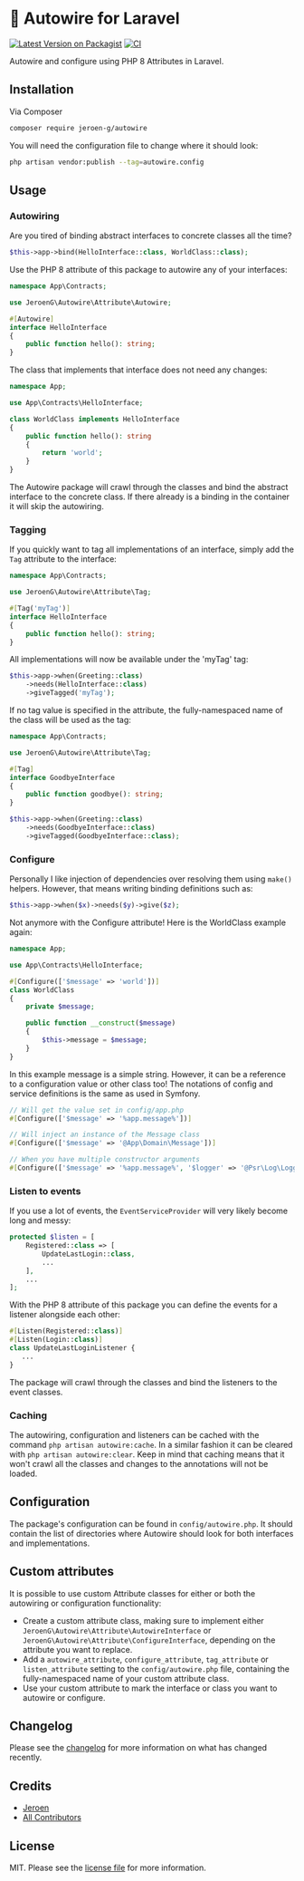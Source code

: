 # 🔌 Autowire for Laravel

[![Latest Version on Packagist][ico-version]][link-packagist]
[![CI][ico-actions]][link-actions]

Autowire and configure using PHP 8 Attributes in Laravel.

## Installation

Via Composer

``` bash
composer require jeroen-g/autowire
```

You will need the configuration file to change where it should look:

```bash
php artisan vendor:publish --tag=autowire.config
```

## Usage

### Autowiring

Are you tired of binding abstract interfaces to concrete classes all the time?

```php
$this->app->bind(HelloInterface::class, WorldClass::class);
```

Use the PHP 8 attribute of this package to autowire any of your interfaces:

```php
namespace App\Contracts;

use JeroenG\Autowire\Attribute\Autowire;

#[Autowire]
interface HelloInterface
{
    public function hello(): string;
}
```

The class that implements that interface does not need any changes:

```php
namespace App;

use App\Contracts\HelloInterface;

class WorldClass implements HelloInterface
{
    public function hello(): string
    {
        return 'world';
    }
}
```

The Autowire package will crawl through the classes and bind the abstract interface to the concrete class.
If there already is a binding in the container it will skip the autowiring.

### Tagging

If you quickly want to tag all implementations of an interface, simply add the `Tag` attribute to the interface:

```php
namespace App\Contracts;

use JeroenG\Autowire\Attribute\Tag;

#[Tag('myTag')]
interface HelloInterface
{
    public function hello(): string;
}
```

All implementations will now be available under the 'myTag' tag:

```php
$this->app->when(Greeting::class)
	->needs(HelloInterface::class)
	->giveTagged('myTag');
```

If no tag value is specified in the attribute, the fully-namespaced name of the class will be used as the tag:

```php
namespace App\Contracts;

use JeroenG\Autowire\Attribute\Tag;

#[Tag]
interface GoodbyeInterface
{
    public function goodbye(): string;
}
```

```php
$this->app->when(Greeting::class)
	->needs(GoodbyeInterface::class)
	->giveTagged(GoodbyeInterface::class);
```

### Configure

Personally I like injection of dependencies over resolving them using `make()` helpers.
However, that means writing binding definitions such as:

```php
$this->app->when($x)->needs($y)->give($z);
```

Not anymore with the Configure attribute!
Here is the WorldClass example again:

```php
namespace App;

use App\Contracts\HelloInterface;

#[Configure(['$message' => 'world'])]
class WorldClass
{
    private $message;

    public function __construct($message)
    {
        $this->message = $message;
    }
}
```

In this example message is a simple string.
However, it can be a reference to a configuration value or other class too!
The notations of config and service definitions is the same as used in Symfony. 

```php
// Will get the value set in config/app.php
#[Configure(['$message' => '%app.message%'])]

// Will inject an instance of the Message class
#[Configure(['$message' => '@App\Domain\Message'])]

// When you have multiple constructor arguments
#[Configure(['$message' => '%app.message%', '$logger' => '@Psr\Log\LoggerInterface'])]
```

### Listen to events

If you use a lot of events, the `EventServiceProvider` will very likely become long and messy:

```php
protected $listen = [
    Registered::class => [
        UpdateLastLogin::class,
        ...
    ],
    ...
];
```

With the PHP 8 attribute of this package you can define the events for a listener alongside each other:

```php
#[Listen(Registered::class)]
#[Listen(Login::class)]
class UpdateLastLoginListener {
   ...
}
```

The package will crawl through the classes and bind the listeners to the event classes.

### Caching

The autowiring, configuration and listeners can be cached with the command `php artisan autowire:cache`.
In a similar fashion it can be cleared with `php artisan autowire:clear`.
Keep in mind that caching means that it won't crawl all the classes and changes to the annotations will not be loaded.

## Configuration

The package's configuration can be found in `config/autowire.php`.
It should contain the list of directories where Autowire should look for both interfaces and implementations. 

## Custom attributes

It is possible to use custom Attribute classes for either or both the autowiring or configuration functionality:
- Create a custom attribute class, making sure to implement either `JeroenG\Autowire\Attribute\AutowireInterface` or `JeroenG\Autowire\Attribute\ConfigureInterface`, depending on the attribute you want to replace.
- Add a `autowire_attribute`, `configure_attribute`, `tag_attribute` or `listen_attribute` setting to the `config/autowire.php` file, containing the fully-namespaced name of your custom attribute class.
- Use your custom attribute to mark the interface or class you want to autowire or configure.

## Changelog

Please see the [changelog](changelog.md) for more information on what has changed recently.

## Credits

- [Jeroen][link-author]
- [All Contributors][link-contributors]

## License

MIT. Please see the [license file](license.md) for more information.

[ico-version]: https://img.shields.io/packagist/v/jeroen-g/autowire.svg?style=flat-square
[ico-actions]: https://img.shields.io/github/actions/workflow/status/Jeroen-G/autowire/ci.yml?label=CI%2FCD&style=flat-square

[link-actions]: https://github.com/Jeroen-G/autowire/actions/workflows/ci.yml
[link-packagist]: https://packagist.org/packages/jeroen-g/autowire
[link-author]: https://github.com/jeroen-g
[link-contributors]: ../../contributors
